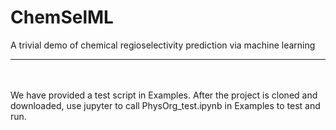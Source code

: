 ChemSelML
=====
A trivial demo of chemical regioselectivity prediction via machine learning
***
<br>
<br>
We have provided a test script in Examples. After the project is cloned and downloaded, use jupyter to call PhysOrg_test.ipynb in Examples to test and run.
